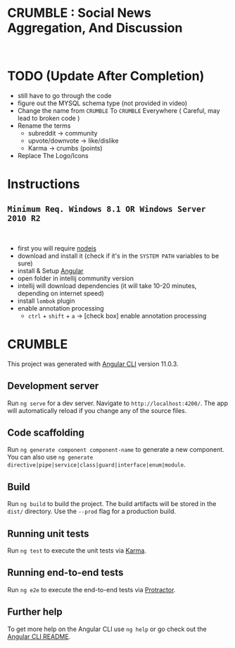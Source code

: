 # CRUMBLE : Social News Aggregation, And Discussion

<br>

# TODO (Update After Completion)

- still have to go through the code
- figure out the MYSQL schema type (not provided in video)
- Change the name from `CRUMBLE` To `CRUMBLE` Everywhere ( Careful, may lead to broken code )
- Rename the terms 
  - subreddit -> community
  - upvote/downvote -> like/dislike
  - Karma -> crumbs (points)
- Replace The Logo/Icons

# Instructions 

## `Minimum Req. Windows 8.1 OR Windows Server 2010 R2` 

<br>

- first you will require [nodejs](https://www.npmjs.com/get-npm)
- download and install it (check if it's in the `SYSTEM PATH` variables to be sure)
- install & Setup [Angular](https://angular.io/guide/setup-local)
- open folder in intellij community version
- intellij will download dependencies (it will take 10-20 minutes, depending on internet speed)
- install `lombok` plugin
- enable annotation processing
  - `ctrl` + `shift` + `a` -> [check box] enable annotation processing


# CRUMBLE

This project was generated with [Angular CLI](https://github.com/angular/angular-cli) version 11.0.3.

## Development server

Run `ng serve` for a dev server. Navigate to `http://localhost:4200/`. The app will automatically reload if you change any of the source files.

## Code scaffolding

Run `ng generate component component-name` to generate a new component. You can also use `ng generate directive|pipe|service|class|guard|interface|enum|module`.

## Build

Run `ng build` to build the project. The build artifacts will be stored in the `dist/` directory. Use the `--prod` flag for a production build.

## Running unit tests

Run `ng test` to execute the unit tests via [Karma](https://karma-runner.github.io).

## Running end-to-end tests

Run `ng e2e` to execute the end-to-end tests via [Protractor](http://www.protractortest.org/).

## Further help

To get more help on the Angular CLI use `ng help` or go check out the [Angular CLI README](https://github.com/angular/angular-cli/blob/master/README.md).
